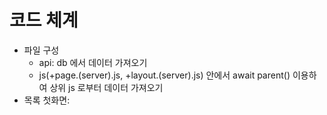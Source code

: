 # 코드 체계

* 파일 구성
  * api: db 에서 데이터 가져오기
  * js(+page.(server).js, +layout.(server).js) 안에서 await parent() 이용하여 상위 js 로부터 데이터 가져오기
* 목록 첫화면: 